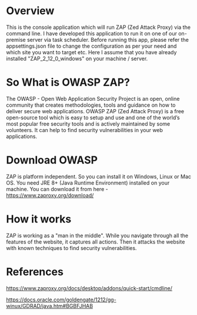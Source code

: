 # Overview
This is the console application which will run ZAP (Zed Attack Proxy) via the command line. I have developed this application to run it on one of our on-premise server via task scheduler. Before running this app, please refer the appsettings.json file to change the configuration as per your need and which site you want to target etc. Here I assume that you have already installed "ZAP_2_12_0_windows" on your machine / server.

# So What is OWASP ZAP?
The OWASP - Open Web Application Security Project is an open, online community that creates methodologies, tools and guidance on how to deliver secure web applications. OWASP ZAP (Zed Attack Proxy) is a free open-source tool which is easy to setup and use and one of the world’s most popular free security tools and is actively maintained by some volunteers. It can help to find security vulnerabilities in your web applications.

# Download OWASP
ZAP is platform independent. So you can install it on Windows, Linux or Mac OS. You need JRE 8+ (Java Runtime Environment) installed on your machine.
You can download it from here - https://www.zaproxy.org/download/

# How it works
ZAP is working as a "man in the middle". While you navigate through all the features of the website, it captures all actions. Then it attacks the website with known techniques to find security vulnerabilities.

# References
https://www.zaproxy.org/docs/desktop/addons/quick-start/cmdline/

https://docs.oracle.com/goldengate/1212/gg-winux/GDRAD/java.htm#BGBFJHAB
